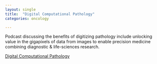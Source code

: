 ```yaml
---
layout: single
title:  "Digital Computational Pathology"
categories: oncology

---
```

Podcast discussing the benefits of digitizing pathology include unlocking value in the gigapixels of data from images to enable precision medicine combining diagnostic & life-sciences research.

 
[Digital Computational Pathology](https://podcasts.apple.com/us/podcast/episode-130-david-west-proscia-digital-and/id1490210201?i=1000581361064)